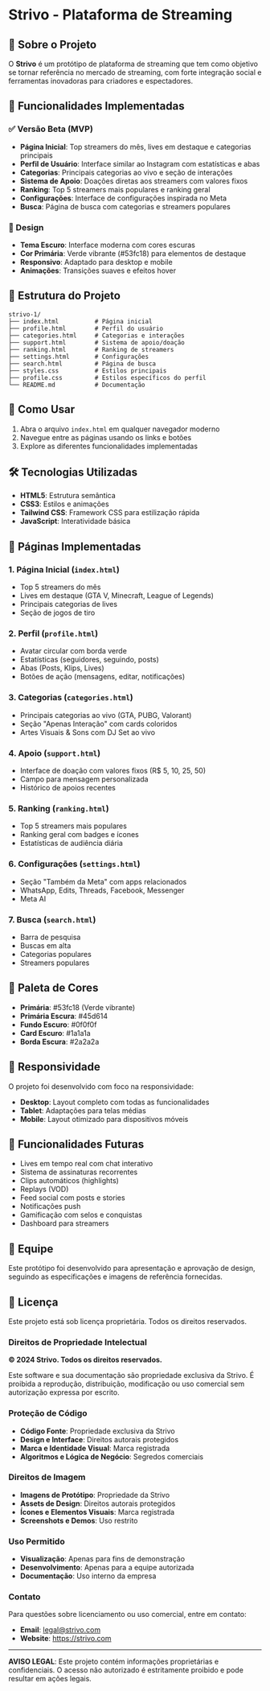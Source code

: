 # Strivo - Plataforma de Streaming

## 📱 Sobre o Projeto

O **Strivo** é um protótipo de plataforma de streaming que tem como objetivo se tornar referência no mercado de streaming, com forte integração social e ferramentas inovadoras para criadores e espectadores.

## 🎯 Funcionalidades Implementadas

### ✅ Versão Beta (MVP)

- **Página Inicial**: Top streamers do mês, lives em destaque e categorias principais
- **Perfil de Usuário**: Interface similar ao Instagram com estatísticas e abas
- **Categorias**: Principais categorias ao vivo e seção de interações
- **Sistema de Apoio**: Doações diretas aos streamers com valores fixos
- **Ranking**: Top 5 streamers mais populares e ranking geral
- **Configurações**: Interface de configurações inspirada no Meta
- **Busca**: Página de busca com categorias e streamers populares

### 🎨 Design

- **Tema Escuro**: Interface moderna com cores escuras
- **Cor Primária**: Verde vibrante (#53fc18) para elementos de destaque
- **Responsivo**: Adaptado para desktop e mobile
- **Animações**: Transições suaves e efeitos hover

## 📁 Estrutura do Projeto

```
strivo-1/
├── index.html          # Página inicial
├── profile.html        # Perfil do usuário
├── categories.html     # Categorias e interações
├── support.html        # Sistema de apoio/doação
├── ranking.html        # Ranking de streamers
├── settings.html       # Configurações
├── search.html         # Página de busca
├── styles.css          # Estilos principais
├── profile.css         # Estilos específicos do perfil
└── README.md           # Documentação
```

## 🚀 Como Usar

1. Abra o arquivo `index.html` em qualquer navegador moderno
2. Navegue entre as páginas usando os links e botões
3. Explore as diferentes funcionalidades implementadas

## 🛠️ Tecnologias Utilizadas

- **HTML5**: Estrutura semântica
- **CSS3**: Estilos e animações
- **Tailwind CSS**: Framework CSS para estilização rápida
- **JavaScript**: Interatividade básica

## 📱 Páginas Implementadas

### 1. Página Inicial (`index.html`)
- Top 5 streamers do mês
- Lives em destaque (GTA V, Minecraft, League of Legends)
- Principais categorias de lives
- Seção de jogos de tiro

### 2. Perfil (`profile.html`)
- Avatar circular com borda verde
- Estatísticas (seguidores, seguindo, posts)
- Abas (Posts, Klips, Lives)
- Botões de ação (mensagens, editar, notificações)

### 3. Categorias (`categories.html`)
- Principais categorias ao vivo (GTA, PUBG, Valorant)
- Seção "Apenas Interação" com cards coloridos
- Artes Visuais & Sons com DJ Set ao vivo

### 4. Apoio (`support.html`)
- Interface de doação com valores fixos (R$ 5, 10, 25, 50)
- Campo para mensagem personalizada
- Histórico de apoios recentes

### 5. Ranking (`ranking.html`)
- Top 5 streamers mais populares
- Ranking geral com badges e ícones
- Estatísticas de audiência diária

### 6. Configurações (`settings.html`)
- Seção "Também da Meta" com apps relacionados
- WhatsApp, Edits, Threads, Facebook, Messenger
- Meta AI

### 7. Busca (`search.html`)
- Barra de pesquisa
- Buscas em alta
- Categorias populares
- Streamers populares

## 🎨 Paleta de Cores

- **Primária**: #53fc18 (Verde vibrante)
- **Primária Escura**: #45d614
- **Fundo Escuro**: #0f0f0f
- **Card Escuro**: #1a1a1a
- **Borda Escura**: #2a2a2a

## 📱 Responsividade

O projeto foi desenvolvido com foco na responsividade:
- **Desktop**: Layout completo com todas as funcionalidades
- **Tablet**: Adaptações para telas médias
- **Mobile**: Layout otimizado para dispositivos móveis

## 🔮 Funcionalidades Futuras

- Lives em tempo real com chat interativo
- Sistema de assinaturas recorrentes
- Clips automáticos (highlights)
- Replays (VOD)
- Feed social com posts e stories
- Notificações push
- Gamificação com selos e conquistas
- Dashboard para streamers

## 👥 Equipe

Este protótipo foi desenvolvido para apresentação e aprovação de design, seguindo as especificações e imagens de referência fornecidas.

## 📄 Licença

Este projeto está sob licença proprietária. Todos os direitos reservados.

### Direitos de Propriedade Intelectual

**© 2024 Strivo. Todos os direitos reservados.**

Este software e sua documentação são propriedade exclusiva da Strivo. É proibida a reprodução, distribuição, modificação ou uso comercial sem autorização expressa por escrito.

### Proteção de Código

- **Código Fonte**: Propriedade exclusiva da Strivo
- **Design e Interface**: Direitos autorais protegidos
- **Marca e Identidade Visual**: Marca registrada
- **Algoritmos e Lógica de Negócio**: Segredos comerciais

### Direitos de Imagem

- **Imagens de Protótipo**: Propriedade da Strivo
- **Assets de Design**: Direitos autorais protegidos
- **Ícones e Elementos Visuais**: Marca registrada
- **Screenshots e Demos**: Uso restrito

### Uso Permitido

- **Visualização**: Apenas para fins de demonstração
- **Desenvolvimento**: Apenas para a equipe autorizada
- **Documentação**: Uso interno da empresa

### Contato

Para questões sobre licenciamento ou uso comercial, entre em contato:
- **Email**: legal@strivo.com
- **Website**: https://strivo.com

---

**AVISO LEGAL**: Este projeto contém informações proprietárias e confidenciais. O acesso não autorizado é estritamente proibido e pode resultar em ações legais.